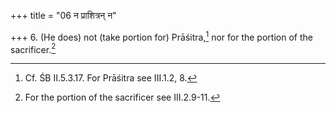 +++
title = "06 न प्राशित्रन् न"

+++
6. (He does) not (take portion for) Prāśitra,[^1] nor for the portion of the sacrificer.[^2]   


[^1]: Cf. ŚB II.5.3.17. For Prāśitra see III.1.2, 8.  

[^2]: For the portion of the sacrificer see III.2.9-11.  
